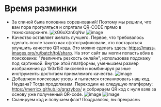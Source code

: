 # Время разминки
* За спиной была половина соревнований! Поэтому мы решили, что вам пора прогуляться и спрятали QR-CODE прямо в техноковоркинге.
![kG6oXzn0qNw](https://user-images.githubusercontent.com/65303418/210706784-f56d4506-daaa-433d-b99c-e01dc25e28b3.jpg)
![image](https://user-images.githubusercontent.com/65303418/210706197-289dbfee-ea5c-4a30-b99c-6ebc93a81e60.png)
* Качество оставляет желать лучшего. Первое, что требовалось сделать после такого как сфотографиловали, это постараться улучшить качество QR кода. Это можно сделать здесь: https://mass-images.pro/ru/batch/tpl/sharp. На этот сайт вы могли попасть вбив в поисковике: "Увеличить резкость онлайн", использовав подскажу под картинкой. Внутри этой платформы, уменьшаем размер изображения до 150x150 пикселей и комбинируя разные инструменты достигаем приемлемого качества.
![image](https://user-images.githubusercontent.com/65303418/210706887-0dc76977-8dff-42ca-acfc-de240e4f29fd.png)
* Добавляем поисковые узоры и пытаемся отсканировать наш код. Неудача? Тогда продолжаем. Переходим на следущую платформу: https://merricx.github.io/qrazybox/ и собрираем QR код с нуля взяв за основу уже полученный QR-code. 
![image](https://user-images.githubusercontent.com/65303418/210707388-3f0d108d-de9e-42a7-be10-9546b5357df9.png)
![image](https://user-images.githubusercontent.com/65303418/210707421-feab5176-859a-40fe-87f3-8be84ccc4536.png)
* Сканируем код и получаем флаг! Поздравляю, вы прекрасны
